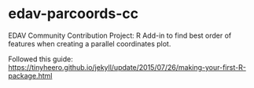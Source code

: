 # edav-parcoords-cc
EDAV Community Contribution Project: R Add-in to find best order of features when creating a parallel coordinates plot.

Followed this guide: https://tinyheero.github.io/jekyll/update/2015/07/26/making-your-first-R-package.html
